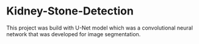 # Kidney-Stone-Detection

This project was build with U-Net model which was a convolutional neural network that was developed for image segmentation.
